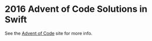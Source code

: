 # 2016 Advent of Code Solutions in Swift

See the [Advent of Code](http://adventofcode.com/) site for more info.
